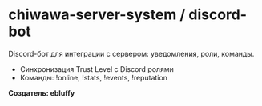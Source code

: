 # chiwawa-server-system / discord-bot

Discord-бот для интеграции с сервером: уведомления, роли, команды.

- Синхронизация Trust Level с Discord ролями
- Команды: !online, !stats, !events, !reputation

**Создатель: ebluffy**